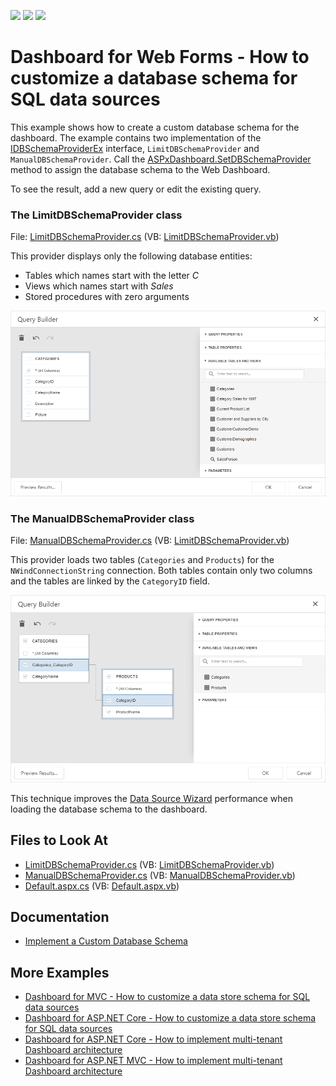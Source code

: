 <!-- default badges list -->
![](https://img.shields.io/endpoint?url=https://codecentral.devexpress.com/api/v1/VersionRange/528006310/21.2.8%2B)
[![](https://img.shields.io/badge/Open_in_DevExpress_Support_Center-FF7200?style=flat-square&logo=DevExpress&logoColor=white)](https://supportcenter.devexpress.com/ticket/details/T1110914)
[![](https://img.shields.io/badge/📖_How_to_use_DevExpress_Examples-e9f6fc?style=flat-square)](https://docs.devexpress.com/GeneralInformation/403183)
<!-- default badges end -->
# Dashboard for Web Forms - How to customize a database schema for SQL data sources

This example shows how to create a custom database schema for the dashboard. The example contains two implementation of the [IDBSchemaProviderEx](https://docs.devexpress.com/CoreLibraries/DevExpress.DataAccess.Sql.IDBSchemaProviderEx) interface, `LimitDBSchemaProvider` and `ManualDBSchemaProvider`. Call the [ASPxDashboard.SetDBSchemaProvider](https://docs.devexpress.com/Dashboard/DevExpress.DashboardWeb.ASPxDashboard.SetDBSchemaProvider(DevExpress.DataAccess.Sql.IDBSchemaProviderEx)?p=netframework) method to assign the database schema to the Web Dashboard.

To see the result, add a new query or edit the existing query.

### The LimitDBSchemaProvider class

File: [LimitDBSchemaProvider.cs](./CS/WebFormsDashboard_CustomSchemaProvider/LimitDBSchemaProvider.cs) (VB: [LimitDBSchemaProvider.vb](./VB/WebFormsDashboard_CustomSchemaProvider/LimitDBSchemaProvider.vb))

This provider displays only the following database entities:

- Tables which names start with the letter *C*
- Views which names start with *Sales*
- Stored procedures with zero arguments

![](images/custom_dbschema_views.png)

### The ManualDBSchemaProvider class

File: [ManualDBSchemaProvider.cs](./CS/WebFormsDashboard_CustomSchemaProvider/ManualDBSchemaProvider.cs) (VB: [LimitDBSchemaProvider.vb](./VB/WebFormsDashboard_CustomSchemaProvider/ManualDBSchemaProvider.vb))

This provider loads two tables (`Categories` and `Products`) for the `NWindConnectionString` connection. Both tables contain only two columns and the tables are linked by the `CategoryID` field.

![](images/custom_dbschema_tables.png)

This technique improves the [Data Source Wizard](https://docs.devexpress.com/Dashboard/117680/) performance when loading the database schema to the dashboard.

## Files to Look At

* [LimitDBSchemaProvider.cs](./CS/WebFormsDashboard_CustomSchemaProvider/LimitDBSchemaProvider.cs) (VB: [LimitDBSchemaProvider.vb](./VB/WebFormsDashboard_CustomSchemaProvider/LimitDBSchemaProvider.vb))
* [ManualDBSchemaProvider.cs](./CS/WebFormsDashboard_CustomSchemaProvider/ManualDBSchemaProvider.cs) (VB: [ManualDBSchemaProvider.vb](./VB/WebFormsDashboard_CustomSchemaProvider/ManualDBSchemaProvider.vb))
* [Default.aspx.cs](/CS/WebFormsDashboard_CustomSchemaProvider/Default.aspx.cs#L16) (VB: [Default.aspx.vb](./VB/WebFormsDashboard_CustomSchemaProvider/Default.aspx.vb))

## Documentation

* [Implement a Custom Database Schema](https://docs.devexpress.com/Dashboard/404044/web-dashboard/dashboard-backend/implement-a-custom-database-schema?p=netframework)

## More Examples

* [Dashboard for MVC - How to customize a data store schema for SQL data sources](https://github.com/DevExpress-Examples/aspnet-mvc-dashboard-how-to-customize-a-data-store-schema-for-sql-data-sources-t584271)
* [Dashboard for ASP.NET Core - How to customize a data store schema for SQL data sources](https://github.com/DevExpress-Examples/aspnet-mvc-dashboard-how-to-customize-a-data-store-schema-for-sql-data-sources-t584271)
* [Dashboard for ASP.NET Core - How to implement multi-tenant Dashboard architecture](https://github.com/DevExpress-Examples/DashboardUserBasedAspNetCore#data-source-schema)
* [Dashboard for ASP.NET MVC - How to implement multi-tenant Dashboard architecture](https://github.com/DevExpress-Examples/DashboardUserBasedMVC)

